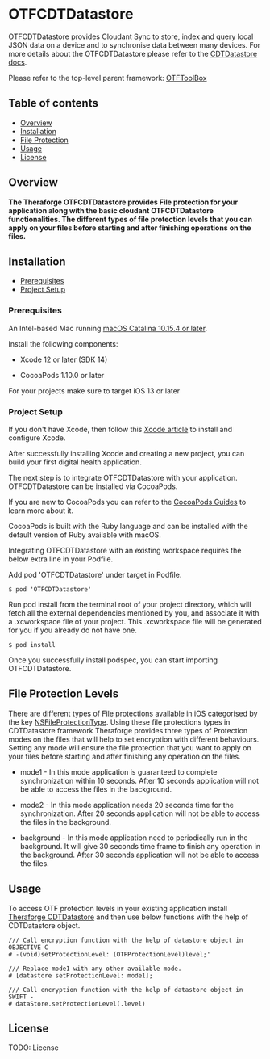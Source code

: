 # OTFCDTDatastore

OTFCDTDatastore provides Cloudant Sync to store, index and query local JSON data on a device and to synchronise data between many devices. For more details about the OTFCDTDatastore please refer to the [CDTDatastore docs](https://github.com/cloudant/CDTDatastore#cdtdatastore).

Please refer to the top-level parent framework: [OTFToolBox](https://github.com/HippocratesTech/OTFToolBox)


## Table of contents
* [Overview](#overview)
* [Installation](#installation)
* [File Protection](#file-protection-levels)
* [Usage](#usage)
* [License](#license)


## Overview <a name="overview"></a>
**The Theraforge OTFCDTDatastore provides File protection for your application along with the basic cloudant OTFCDTDatastore functionalities. The different types of file protection levels that you can apply on your files before starting and after finishing operations on the files.**

## Installation <a name="installation"></a>

* [Prerequisites](#prerequisites)
* [Project Setup](#project-setup)

### Prerequisites <a name="prerequisites"></a>

An Intel-based Mac running [macOS Catalina 10.15.4 or later](https://developer.apple.com/documentation/xcode-release-notes/xcode-12-release-notes).

Install the following components:

* Xcode 12 or later (SDK 14)

* CocoaPods 1.10.0 or later

For your projects make sure to target iOS 13 or later

### Project Setup <a name="project-setup"></a>

If you don't have Xcode, then follow this [Xcode article](https://medium.nextlevelswift.com/install-and-configure-xcode-7ed0c5592219) to install and configure Xcode.

After successfully installing Xcode and creating a new project, you can build your first digital health application.

The next step is to integrate OTFCDTDatastore with your application. OTFCDTDatastore can be installed via CocoaPods.

If you are new to CocoaPods you can refer to the [CocoaPods Guides](https://guides.cocoapods.org/using/using-cocoapods.html) to learn more about it.

CocoaPods is built with the Ruby language and can be installed with the default version of Ruby available with macOS.

Integrating OTFCDTDatastore with an existing workspace requires the below extra line in your Podfile.

Add pod 'OTFCDTDatastore' under target in Podfile.


``` 
$ pod 'OTFCDTDatastore'
```

Run pod install from the terminal root of your project directory, which will fetch all the external dependencies mentioned by you, and associate it with a .xcworkspace file of your project. This .xcworkspace file will be generated for you if you already do not have one.

``` 
$ pod install
```

Once you successfully install podspec, you can start importing OTFCDTDatastore.

## File Protection Levels <a name="file-protection-levels"></a>

There are different types of File protections available in iOS categorised by the key [NSFileProtectionType](https://developer.apple.com/documentation/foundation/nsfileprotectiontype). Using these file protections types in CDTDatastore framework Theraforge provides three types of Protection modes on the files that will help to set encryption with different behaviours. Setting any mode will ensure the file protection that you want to apply on your files before starting and after finishing any operation on the files. 

* mode1 - In this mode application is guaranteed to complete synchronization within 10 seconds. After 10 seconds application will not be able to access the files in the background.

* mode2 - In this mode application needs 20 seconds time for the synchronization. After 20 seconds application will not be able to access the files in the background.

* background - In this mode application need to periodically run in the background. It will give 30 seconds time frame to finish any operation in the background. After 30 seconds application will not be able to access the files.

## Usage <a name="usage"></a>
To access OTF protection levels in your existing application install [Theraforge CDTDatastore](#Installation) and then use below functions with the help of CDTDatastore object.


```
/// Call encryption function with the help of datastore object in OBJECTIVE C
# -(void)setProtectionLevel: (OTFProtectionLevel)level;'

/// Replace mode1 with any other available mode.
# [datastore setProtectionLevel: mode1];
```


```
/// Call encryption function with the help of datastore object in SWIFT -
# dataStore.setProtectionLevel(.level)

```

## License <a name="license"></a>
TODO:  License
